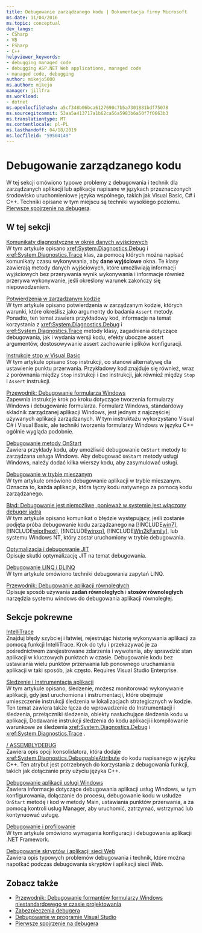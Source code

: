 ```yaml
---
title: Debugowanie zarządzanego kodu | Dokumentacja firmy Microsoft
ms.date: 11/04/2016
ms.topic: conceptual
dev_langs:
- CSharp
- VB
- FSharp
- C++
helpviewer_keywords:
- debugging managed code
- debugging ASP.NET Web applications, managed code
- managed code, debugging
author: mikejo5000
ms.author: mikejo
manager: jillfra
ms.workload:
- dotnet
ms.openlocfilehash: a5cf348b06bca6127690c7b5a7301881bdf75078
ms.sourcegitcommit: 53aa5a413717a1b62ca56a5983b6a50f7f0663b3
ms.translationtype: MT
ms.contentlocale: pl-PL
ms.lasthandoff: 04/18/2019
ms.locfileid: "59504149"
---
```

# <a name="debugging-managed-code"></a>Debugowanie zarządzanego kodu

W tej sekcji omówiono typowe problemy z debugowania i technik dla zarządzanych aplikacji lub aplikacje napisane w językach przeznaczonych środowisko uruchomieniowe języka wspólnego, takich jak Visual Basic, C# i C++. Techniki opisane w tym miejscu są techniki wysokiego poziomu. [Pierwsze spojrzenie na debugera](../debugger/debugger-feature-tour.md).

## <a name="in-this-section"></a>W tej sekcji

[Komunikaty diagnostyczne w oknie danych wyjściowych](../debugger/diagnostic-messages-in-the-output-window.md)\
W tym artykule opisano <xref:System.Diagnostics.Debug> i <xref:System.Diagnostics.Trace> klas, za pomocą których można napisać komunikaty czasu wykonywania, aby **dane wyjściowe** okna. Te klasy zawierają metody danych wyjściowych, które umożliwiają informacji wyjściowych bez przerywania wynik wykonywania i informacje również przerywa wykonywanie, jeśli określony warunek zakończy się niepowodzeniem.

[Potwierdzenia w zarządzanym kodzie](../debugger/assertions-in-managed-code.md)\
W tym artykule opisano potwierdzenia w zarządzanym kodzie, których warunki, które określisz jako argumenty do badania `Assert` metody. Ponadto, ten temat zawiera przykładowy kod, informacje na temat korzystania z <xref:System.Diagnostics.Debug> i <xref:System.Diagnostics.Trace> metody klasy, zagadnienia dotyczące debugowania, jak i wydania wersji kodu, efekty uboczne assert argumentów, dostosowywanie assert zachowanie i plików konfiguracji.

[Instrukcje stop w Visual Basic](../debugger/stop-statements-in-visual-basic.md)\
W tym artykule opisano `Stop` instrukcji, co stanowi alternatywę dla ustawienie punktu przerwania. Przykładowy kod znajduje się również, wraz z porównania między `Stop` instrukcji i `End` instrukcji, jak również między `Stop` i `Assert` instrukcji.

[Przewodnik: Debugowanie formularza Windows](../debugger/walkthrough-debugging-a-windows-form.md)\
Zapewnia instrukcje krok po kroku dotyczące tworzenia formularzy Windows i debugowanie formularza. Formularz Windows, standardowy składnik zarządzanej aplikacji Windows, jest jednym z najczęściej używanych aplikacji zarządzanych. W tym instruktażu wykorzystano Visual C# i Visual Basic, ale techniki tworzenia formularzy Windows w języku C++ ogólnie wygląda podobnie.

[Debugowanie metody OnStart](../debugger/how-to-debug-the-onstart-method.md)\
Zawiera przykłady kodu, aby umożliwić debugowanie `OnStart` metody to zarządzana usługa Windows. Aby debugować `OnStart` metody usługi Windows, należy dodać kilka wierszy kodu, aby zasymulować usługi.

[Debugowanie w trybie mieszanym](../debugger/debugging-mixed-mode-applications.md)\
W tym artykule omówiono debugowanie aplikacji w trybie mieszanym. Oznacza to, każda aplikacja, która łączy kodu natywnego za pomocą kodu zarządzanego.

[Błąd: Debugowanie jest niemożliwe, ponieważ w systemie jest włączony debuger jądra](../debugger/error-debugging-isn-t-possible-because-a-kernel-debugger-is-enabled-on-the-system.md)\
W tym artykule opisano komunikat o błędzie występujący, jeśli zostanie podjęta próba debugowanie kodu zarządzanego na [!INCLUDE[win7](../debugger/includes/win7_md.md)], [!INCLUDE[wiprlhext](../debugger/includes/wiprlhext_md.md)], [!INCLUDE[winxp](../code-quality/includes/winxp_md.md)], [!INCLUDE[Win2kFamily](../code-quality/includes/win2kfamily_md.md)], lub systemu Windows NT, który został uruchomiony w trybie debugowania.

[Optymalizacja i debugowanie JIT](../debugger/jit-optimization-and-debugging.md)\
Opisuje skutki optymalizację JIT na temat debugowania.

[Debugowanie LINQ i DLINQ](../debugger/debugging-linq.md)\
W tym artykule omówiono techniki debugowania zapytań LINQ.

[Przewodnik: Debugowanie aplikacji równoległych](../debugger/walkthrough-debugging-a-parallel-application.md)\
Opisuje sposób używania **zadań równoległych** i **stosów równoległych** narzędzia systemu windows do debugowania aplikacji równoległej.

## <a name="related-sections"></a>Sekcje pokrewne

[IntelliTrace](../debugger/intellitrace.md)\
Znajduj błędy szybciej i łatwiej, rejestrując historię wykonywania aplikacji za pomocą funkcji IntelliTrace. Krok do tyłu i przekazywać je za pośrednictwem zarejestrowane zdarzenia i wywołania, aby sprawdzić stan aplikacji w kluczowych punktach w czasie. Debugowanie kodu bez ustawiania wielu punktów przerwania lub ponownego uruchamiania aplikacji w taki sposób, jak często. Requires Visual Studio Enterprise.

[Śledzenie i Instrumentacja aplikacji](/dotnet/framework/debug-trace-profile/tracing-and-instrumenting-applications)\
W tym artykule opisano, śledzenie, możesz monitorować wykonywanie aplikacji, gdy jest uruchomiona i instrumentacji, które obejmuje umieszczenie instrukcji śledzenia w lokalizacjach strategicznych w kodzie. Ten temat zawiera także łącza do wprowadzenie do Instrumentacji i śledzenia, przełączniki śledzenia, obiekty nasłuchujące śledzenia kodu w aplikacji, Dodawanie instrukcji śledzenia do kodu aplikacji i kompilowanie warunkowe ze śledzenia <xref:System.Diagnostics.Debug> i <xref:System.Diagnostics.Trace> .

[/ ASSEMBLYDEBUG](/cpp/build/reference/assemblydebug-add-debuggableattribute)\
Zawiera opis opcji konsolidatora, która dodaje <xref:System.Diagnostics.DebuggableAttribute> do kodu napisanego w języku C++. Ten atrybut jest potrzebnych do korzystania z debugowania funkcji, takich jak dołączanie przy użyciu języka C++.

[Debugowanie aplikacji usługi Windows](/dotnet/framework/windows-services/how-to-debug-windows-service-applications)\
Zawiera informacje dotyczące debugowania aplikacji usług Windows, w tym konfigurowania, dołączanie do procesu, debugowanie kodu w usłudze `OnStart` metodę i kod w metody Main, ustawiania punktów przerwania, a za pomocą kontroli usług Manager, aby uruchomić, zatrzymać, wstrzymać lub kontynuować usługę.

[Debugowanie i profilowanie](/dotnet/framework/debug-trace-profile/index)\
W tym artykule omówiono wymagania konfiguracji i debugowania aplikacji .NET Framework.

[Debugowanie skryptów i aplikacji sieci Web](/visualstudio/debugger/how-to-enable-debugging-for-aspnet-applications)\
Zawiera opis typowych problemów debugowania i technik, które można napotkać podczas debugowania skryptów i aplikacji sieci Web.

## <a name="see-also"></a>Zobacz także

- [Przewodnik: Debugowanie formantów formularzy Windows niestandardowego w czasie projektowania](/dotnet/framework/winforms/controls/walkthrough-debugging-custom-windows-forms-controls-at-design-time)
- [Zabezpieczenia debugera](../debugger/debugger-security.md)
- [Debugowanie w programie Visual Studio](../debugger/index.md)
- [Pierwsze spojrzenie na debugera](../debugger/debugger-feature-tour.md)